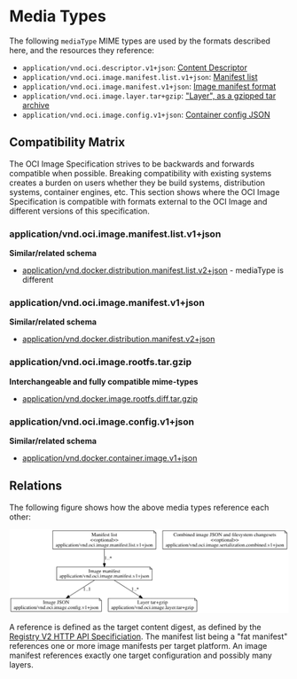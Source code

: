 # Media Types

The following `mediaType` MIME types are used by the formats described here, and the resources they reference:

- `application/vnd.oci.descriptor.v1+json`: [Content Descriptor](descriptor.md)
- `application/vnd.oci.image.manifest.list.v1+json`: [Manifest list](manifest.md#manifest-list)
- `application/vnd.oci.image.manifest.v1+json`: [Image manifest format](manifest.md#image-manifest)
- `application/vnd.oci.image.layer.tar+gzip`: ["Layer", as a gzipped tar archive](layer.md)
- `application/vnd.oci.image.config.v1+json`: [Container config JSON](serialization.md)

## Compatibility Matrix

The OCI Image Specification strives to be backwards and forwards compatible when possible.
Breaking compatibility with existing systems creates a burden on users whether they be build systems, distribution systems, container engines, etc.
This section shows where the OCI Image Specification is compatible with formats external to the OCI Image and different versions of this specification.

### application/vnd.oci.image.manifest.list.v1+json

**Similar/related schema**

- [application/vnd.docker.distribution.manifest.list.v2+json](https://github.com/docker/distribution/blob/master/docs/spec/manifest-v2-2.md#manifest-list) - mediaType is different

### application/vnd.oci.image.manifest.v1+json

**Similar/related schema**

- [application/vnd.docker.distribution.manifest.v2+json](https://github.com/docker/distribution/blob/master/docs/spec/manifest-v2-2.md#image-manifest-field-descriptions)

### application/vnd.oci.image.rootfs.tar.gzip

**Interchangeable and fully compatible mime-types**

- [application/vnd.docker.image.rootfs.diff.tar.gzip](https://github.com/docker/docker/blob/master/image/spec/v1.md#creating-an-image-filesystem-changeset)

### application/vnd.oci.image.config.v1+json

**Similar/related schema**

- [application/vnd.docker.container.image.v1+json](https://github.com/docker/docker/blob/master/image/spec/v1.md#image-json-description)

## Relations

The following figure shows how the above media types reference each other:

![](img/media-types.png)

A reference is defined as the target content digest, as defined by the [Registry V2 HTTP API Specificiation](https://docs.docker.com/registry/spec/api/#digest-parameter). The manifest list being a "fat manifest" references one or more image manifests per target platform. An image manifest references exactly one target configuration and possibly many layers.
